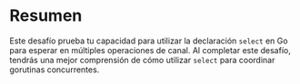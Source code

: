 # Resumen

Este desafío prueba tu capacidad para utilizar la declaración `select` en Go para esperar en múltiples operaciones de canal. Al completar este desafío, tendrás una mejor comprensión de cómo utilizar `select` para coordinar gorutinas concurrentes.
